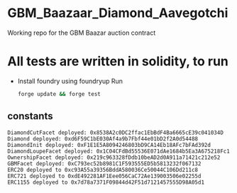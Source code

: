 # GBM_Baazaar_Diamond_Aavegotchi

Working repo for the GBM Baazar auction contract

# All tests are written in solidity, to run

- Install foundry using foundryup
  Run
  ```bash
  forge update && forge test
  ```

## constants

```
DiamondCutFacet deployed: 0x8538A2c0DC2ffac1EbBdF4Ba6665cE39c041034D
Diamond deployed: 0xd6F59C1bE030Af4a9b7Fbf44e01bD2f2A0d54488
DiamondInit deployed: 0xF1E1E5A8094246803bD9CA14Eb18AFc7bFAd392d
DiamondLoupeFacet deployed: 0x1C04CFdBd55536E071dAe1684b5Ea3A675218Fc1
OwnershipFacet deployed: 0x219c963328fDdb10beAD2d0A911a71421c212e52
GBMFacet deployed: 0xC793ec52b8981C1F593555ED5b5813232f067132
ERC20 deployed to 0xc93A55a39356BddA580036Ce50044C106Dd211c8
ERC721 deployed to 0xdE492281AF1Eee056CaC72Ae139003506e02255d
ERC1155 deployed to 0x7d78a7371F09844d42F51d7121457555D98A05d1


```
